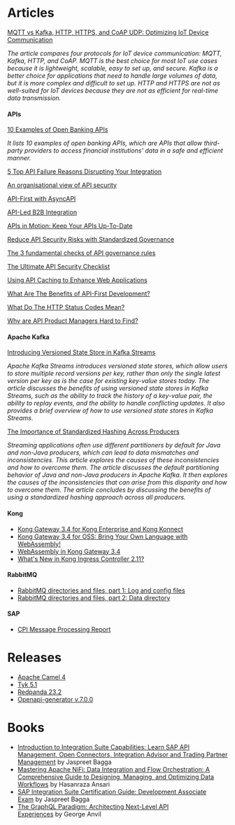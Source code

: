 # Articles

[MQTT vs Kafka, HTTP, HTTPS, and CoAP UDP: Optimizing IoT Device Communication](https://medium.com/data-motion/mqtt-vs-kafka-http-https-and-coap-udp-optimizing-iot-device-communication-aad3120c98b2) 

_The article compares four protocols for IoT device communication: MQTT, Kafka, HTTP, and CoAP. MQTT is the best choice for most IoT use cases because it is lightweight, scalable, easy to set up, and secure. Kafka is a better choice for applications that need to handle large volumes of data, but it is more complex and difficult to set up. HTTP and HTTPS are not as well-suited for IoT devices because they are not as efficient for real-time data transmission._

#### APIs

[10 Examples of Open Banking APIs](https://nordicapis.com/10-examples-of-open-banking-apis/)

_It lists 10 examples of open banking APIs, which are APIs that allow third-party providers to access financial institutions' data in a safe and efficient manner._

[5 Top API Failure Reasons Disrupting Your Integration](https://blog.stoplight.io/5-top-api-failure-reasons-disrupting-your-integration)

[An organisational view of API security](https://tyk.io/blog/an-organisational-view-of-api-security/)

[API-First with AsyncAPI](https://www.asyncapi.com/blog/api-first-with-asyncapi?utm_source=rss)

[API-Led B2B Integration](https://blog.seeburger.com/api-led-b2b-integration/)

[APIs in Motion: Keep Your APIs Up-To-Date](https://dzone.com/articles/apis-in-motion-keep-your-apis-up-to-date)

[Reduce API Security Risks with Standardized Governance](https://konghq.com/blog/enterprise/reduce-api-security-risks-with-standardized-governance)

[The 3 fundamental checks of API governance rules](https://blog.postman.com/3-checks-api-governance-rules/)

[The Ultimate API Security Checklist](https://nordicapis.com/the-ultimate-api-security-checklist/)

[Using API Caching to Enhance Web Applications](https://blog.stoplight.io/using-api-caching-to-enhance-web-applications)

[What Are The Benefits of API-First Development?](https://nordicapis.com/what-are-the-benefits-of-api-first-development/)

[What Do The HTTP Status Codes Mean?](https://nordicapis.com/what-do-the-http-status-codes-mean/)

[Why are API Product Managers Hard to Find?](https://netapinotes.substack.com/p/why-are-api-product-managers-hard)

#### Apache Kafka

[Introducing Versioned State Store in Kafka Streams](https://www.confluent.io/blog/introducing-versioned-state-store-in-kafka-streams/)

_Apache Kafka Streams introduces versioned state stores, which allow users to store multiple record versions per key, rather than only the single latest version per key as is the case for existing key-value stores today._
_The article discusses the benefits of using versioned state stores in Kafka Streams, such as the ability to track the history of a key-value pair, the ability to replay events, and the ability to handle conflicting updates. It also provides a brief overview of how to use versioned state stores in Kafka Streams._

[The Importance of Standardized Hashing Across Producers](https://www.confluent.io/blog/standardized-hashing-across-java-and-non-java-producers/)

_Streaming applications often use different partitioners by default for Java and non-Java producers, which can lead to data mismatches and inconsistencies. This article explores the causes of these inconsistencies and how to overcome them._
_The article discusses the default partitioning behavior of Java and non-Java producers in Apache Kafka. It then explores the causes of the inconsistencies that can arise from this disparity and how to overcome them. The article concludes by discussing the benefits of using a standardized hashing approach across all producers._

#### Kong

- [Kong Gateway 3.4 for Kong Enterprise and Kong Konnect](https://konghq.com/blog/product-releases/gateway-3-4-enterprise-and-konnect)
- [Kong Gateway 3.4 for OSS: Bring Your Own Language with WebAssembly!](https://konghq.com/blog/product-releases/gateway-3-4-oss)
- [WebAssembly in Kong Gateway 3.4](https://konghq.com/blog/product-releases/webassembly-in-kong-gateway-3-4)
- [What's New in Kong Ingress Controller 2.11?](https://konghq.com/blog/product-releases/kong-ingress-controller-2-11)

#### RabbitMQ

- [RabbitMQ directories and files, part 1: Log and config files](https://www.cloudamqp.com/blog/rabbitmq-directories-and-files-part-1-log-and-config-files.html)
- [RabbitMQ directories and files, part 2: Data directory](https://www.cloudamqp.com/blog/rabbitmq-directories-and-files-part-2-data-directory.html)

#### SAP

- [CPI Message Processing Report](https://blogs.sap.com/?p=1805826)

# Releases

- [Apache Camel 4](https://camel.apache.org/blog/2023/08/camel4-whatsnew/)
- [Tyk 5.1](https://tyk.io/blog/tyk-5-1-building-powerful-data-graphs-and-enhanced-resilience/)
- [Redpanda 23.2](https://redpanda-data.medium.com/announcing-the-general-availability-of-redpanda-23-2-7465a9403a39?source=rss------kafka-5)
- [Openapi-generator v.7.0.0](https://github.com/OpenAPITools/openapi-generator/releases/tag/v7.0.0)

# Books

- [Introduction to Integration Suite Capabilities: Learn SAP API Management, Open Connectors, Integration Advisor and Trading Partner Management](https://a.co/d/bxWOorP) by Jaspreet Bagga 
- [Mastering Apache NiFi: Data Integration and Flow Orchestration: A Comprehensive Guide to Designing, Managing, and Optimizing Data Workflows](https://a.co/d/6yrn2gE) by Hasanraza Ansari 
- [SAP Integration Suite Certification Guide: Development Associate Exam](https://a.co/d/94fRyci) by Jaspreet Bagga
- [The GraphQL Paradigm: Architecting Next-Level API Experiences](https://a.co/d/hil7XLm) by George Anvil
